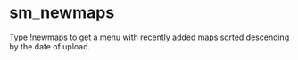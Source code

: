# sm_newmaps

Type !newmaps to get a menu with recently added maps sorted descending by the date of upload.
